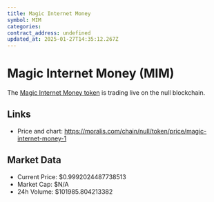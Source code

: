 ```yaml
---
title: Magic Internet Money
symbol: MIM
categories: 
contract_address: undefined
updated_at: 2025-01-27T14:35:12.267Z
---
```


# Magic Internet Money (MIM)
The [Magic Internet Money token](https://moralis.com/chain/null/token/price/magic-internet-money-1) is trading live on the null blockchain.

## Links
- Price and chart: https://moralis.com/chain/null/token/price/magic-internet-money-1

## Market Data
- Current Price: $0.9992024487738513
- Market Cap: $N/A
- 24h Volume: $101985.804213382
